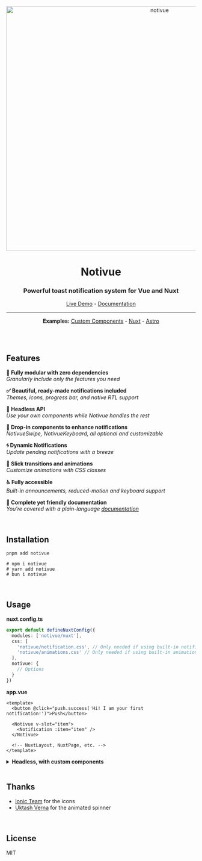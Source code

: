 <div align="center">

<img src="https://cdn.smastrom.io/notivue-readme.svg" width="800" height="650" alt="notivue" />

<br />

# Notivue

### Powerful toast notification system for Vue and Nuxt

[Live Demo](https://notivue.smastrom.io) - [Documentation](https://notivuedocs.netlify.app)

---

**Examples:** [Custom Components](https://stackblitz.com/edit/vitejs-vite-9jkh73?file=src%2Fcomponents%2FPage.vue) -
[Nuxt](https://stackblitz.com/edit/nuxt-starter-fnhcmx?file=pages%2Findex.vue) -
[Astro](https://stackblitz.com/edit/withastro-astro-qyesvk?file=src%2Fcomponents%2FVueComponent.vue)

<br />

</div>

<br />

## Features

**🧬 Fully modular with zero dependencies**  
_Granularly include only the features you need_

**✅ Beautiful, ready-made notifications included**  
_Themes, icons, progress bar, and native RTL support_

**🧩 Headless API**  
_Use your own components while Notivue handles the rest_

**💊 Drop-in components to enhance notifications**  
_NotivueSwipe, NotivueKeyboard, all optional and customizable_

**🌀 Dynamic Notifications**  
_Update pending notifications with a breeze_

**🎢 Slick transitions and animations**  
_Customize animations with CSS classes_

**♿️ Fully accessible**  
_Built-in announcements, reduced-motion and keyboard support_

**📜 Complete yet friendly documentation**  
_You're covered with a plain-language [documentation](https://notivuedocs.netlify.app/)_

<br />

## Installation

```shell
pnpm add notivue

# npm i notivue
# yarn add notivue
# bun i notivue
```

<br />

## Usage

**nuxt.config.ts**

```ts
export default defineNuxtConfig({
  modules: ['notivue/nuxt'],
  css: [
    'notivue/notification.css', // Only needed if using built-in notifications
    'notivue/animations.css' // Only needed if using built-in animations
  ],
  notivue: {
    // Options
  }
})
```

**app.vue**

```vue
<template>
  <button @click="push.success('Hi! I am your first notification!')">Push</button>

  <Notivue v-slot="item">
    <Notification :item="item" />
  </Notivue>

  <!-- NuxtLayout, NuxtPage, etc. -->
</template>
```

<details>
<summary><strong>Headless, with custom components</strong></summary>

```vue
<template>
  <button @click="push.success('Hi! I am your first notification!')">Push</button>

  <Notivue v-slot="item">
    <!-- Your notification 👇 -->
    <div class="rounded-full flex py-2 pl-3 bg-slate-700 text-slate-50 text-sm">
      <p :role="item.ariaRole" :aria-live="item.ariaLive" aria-atomic="true">
        {{ item.message }}
      </p>

      <button
        @click="item.clear"
        aria-label="Dismiss"
        class="pl-3 pr-2 hover:text-red-300 transition-colors"
        tabindex="-1"
      >
        <svg
          xmlns="http://www.w3.org/2000/svg"
          viewBox="0 0 20 20"
          fill="currentColor"
          class="w-5 h-5"
          aria-hidden="true"
        >
          <path
            d="M10 18a8 8 0 100-16 8 8 0 000 16zM8.28 7.22a.75.75 0 00-1.06 1.06L8.94 10l-1.72 1.72a.75.75 0 101.06 1.06L10 11.06l1.72 1.72a.75.75 0 101.06-1.06L11.06 10l1.72-1.72a.75.75 0 00-1.06-1.06L10 8.94 8.28 7.22z"
          />
        </svg>
      </button>
    </div>
  </Notivue>

  <!-- RouterView, etc. -->
</template>
```

</details>

<br />

## Thanks

- [Ionic Team](https://ionic.io/) for the icons
- [Uktash Verna](https://github.com/n3r4zzurr0) for the animated spinner

<br />

## License

MIT
